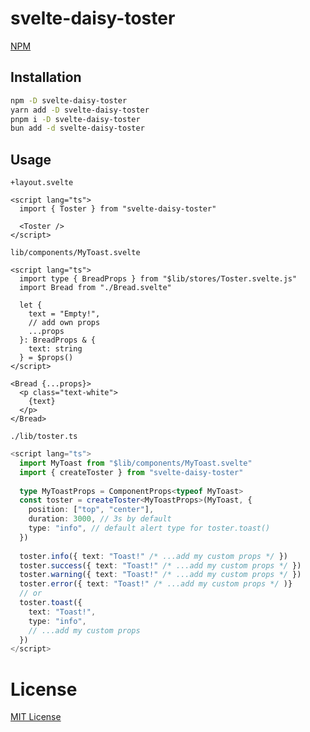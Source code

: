 # svelte-daisy-toster

[NPM](https://www.npmjs.com/package/svelte-daisy-toster)

## Installation

```bash
npm -D svelte-daisy-toster
yarn add -D svelte-daisy-toster
pnpm i -D svelte-daisy-toster
bun add -d svelte-daisy-toster
```

## Usage

`+layout.svelte`
```svelte
<script lang="ts">
  import { Toster } from "svelte-daisy-toster"
  
  <Toster />
</script>
```

`lib/components/MyToast.svelte`
```svelte
<script lang="ts">
  import type { BreadProps } from "$lib/stores/Toster.svelte.js"
  import Bread from "./Bread.svelte"
  
  let { 
    text = "Empty!",
    // add own props
    ...props 
  }: BreadProps & {
    text: string 
  } = $props()
</script>

<Bread {...props}>
  <p class="text-white">
    {text}
  </p>
</Bread>
```

`./lib/toster.ts`
```ts
<script lang="ts">
  import MyToast from "$lib/components/MyToast.svelte"
  import { createToster } from "svelte-daisy-toster"
  
  type MyToastProps = ComponentProps<typeof MyToast>
  const toster = createToster<MyToastProps>(MyToast, {
    position: ["top", "center"],
    duration: 3000, // 3s by default
    type: "info", // default alert type for toster.toast()
  })
  
  toster.info({ text: "Toast!" /* ...add my custom props */ })
  toster.success({ text: "Toast!" /* ...add my custom props */ })
  toster.warning({ text: "Toast!" /* ...add my custom props */ })
  toster.error({ text: "Toast!" /* ...add my custom props */ )}
  // or
  toster.toast({
    text: "Toast!",
    type: "info",
    // ...add my custom props
  })
</script>
```

# License
[MIT License](./LICENSE)
